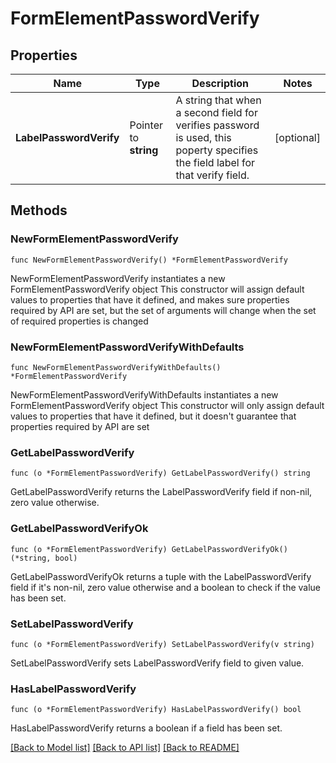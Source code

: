 # FormElementPasswordVerify

## Properties

Name | Type | Description | Notes
------------ | ------------- | ------------- | -------------
**LabelPasswordVerify** | Pointer to **string** | A string that when a second field for verifies password is used, this poperty specifies the field label for that verify field. | [optional] 

## Methods

### NewFormElementPasswordVerify

`func NewFormElementPasswordVerify() *FormElementPasswordVerify`

NewFormElementPasswordVerify instantiates a new FormElementPasswordVerify object
This constructor will assign default values to properties that have it defined,
and makes sure properties required by API are set, but the set of arguments
will change when the set of required properties is changed

### NewFormElementPasswordVerifyWithDefaults

`func NewFormElementPasswordVerifyWithDefaults() *FormElementPasswordVerify`

NewFormElementPasswordVerifyWithDefaults instantiates a new FormElementPasswordVerify object
This constructor will only assign default values to properties that have it defined,
but it doesn't guarantee that properties required by API are set

### GetLabelPasswordVerify

`func (o *FormElementPasswordVerify) GetLabelPasswordVerify() string`

GetLabelPasswordVerify returns the LabelPasswordVerify field if non-nil, zero value otherwise.

### GetLabelPasswordVerifyOk

`func (o *FormElementPasswordVerify) GetLabelPasswordVerifyOk() (*string, bool)`

GetLabelPasswordVerifyOk returns a tuple with the LabelPasswordVerify field if it's non-nil, zero value otherwise
and a boolean to check if the value has been set.

### SetLabelPasswordVerify

`func (o *FormElementPasswordVerify) SetLabelPasswordVerify(v string)`

SetLabelPasswordVerify sets LabelPasswordVerify field to given value.

### HasLabelPasswordVerify

`func (o *FormElementPasswordVerify) HasLabelPasswordVerify() bool`

HasLabelPasswordVerify returns a boolean if a field has been set.


[[Back to Model list]](../README.md#documentation-for-models) [[Back to API list]](../README.md#documentation-for-api-endpoints) [[Back to README]](../README.md)


